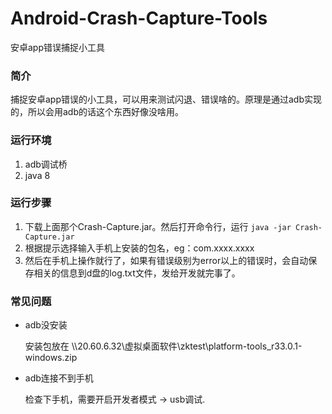 # Android-Crash-Capture-Tools
安卓app错误捕捉小工具

### 简介
捕捉安卓app错误的小工具，可以用来测试闪退、错误啥的。原理是通过adb实现的，所以会用adb的话这个东西好像没啥用。

### 运行环境
1. adb调试桥
2. java 8

### 运行步骤
1. 下载上面那个Crash-Capture.jar。然后打开命令行，运行 `java -jar Crash-Capture.jar`
2. 根据提示选择输入手机上安装的包名，eg：com.xxxx.xxxx
3. 然后在手机上操作就行了，如果有错误级别为error以上的错误时，会自动保存相关的信息到d盘的log.txt文件，发给开发就完事了。

### 常见问题
- adb没安装

    安装包放在  \\\20.60.6.32\虚拟桌面软件\zktest\platform-tools_r33.0.1-windows.zip

- adb连接不到手机

    检查下手机，需要开启开发者模式 -> usb调试. 
